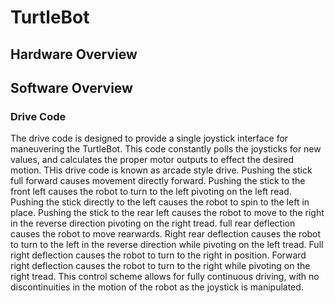 TurtleBot
=========

## Hardware Overview

## Software Overview
### Drive Code
The drive code is designed to provide a single joystick interface for maneuvering the TurtleBot.  This code constantly polls the joysticks for new values, and calculates the proper motor outputs to effect the desired motion.  THis drive code is known as arcade style drive.  Pushing the stick full forward causes movement directly forward.  Pushing the stick to the front left causes the robot to turn to the left pivoting on the left read.  Pushing the stick directly to the left causes the robot to spin to the left in place.  Pushing the stick to the rear left causes the robot to move to the right in the reverse direction pivoting on the right tread.  full rear deflection causes the robot to move rearwards.  Right rear deflection causes the robot to turn to the left in the reverse direction while pivoting on the left tread.  Full right deflection causes the robot to turn to the right in position.  Forward right deflection causes the robot to turn to the right while pivoting on the right tread.  This control scheme allows for fully continuous driving, with no discontinuities in the motion of the robot as the joystick is manipulated.
